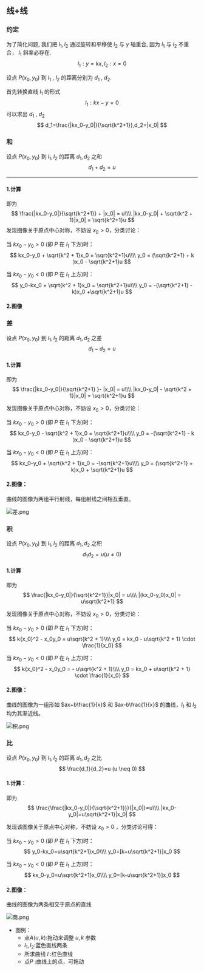 

## 线+线

### 约定

为了简化问题, 我们把 $l_1,l_2$ 通过旋转和平移使 $l_2$ 与 $y$ 轴重合, 因为 $l_1$ 与 $l_2$ 不重合， $l_1$ 斜率必存在.
$$
l_1:y=kx,l_2:x=0
$$

设点 $P(x_0,y_0)$ 到 $l_1$ , $l_2$ 的距离分别为 $d_1$ , $d_2$.

首先转换直线 $l_1$ 的形式
$$
l_1:kx-y=0
$$
可以求出 $d_1$ , $d_2$ 
$$
d_1=\frac{|kx_0-y_0|}{\sqrt{k^2+1}},d_2=|x_0|
$$

### 和

设点 $P(x_0,y_0)$ 到 $l_1,l_2$ 的距离 $d_1,d_2$ 之和
$$
d_1 + d_2 = u
$$

- - -
#### 1.计算
即为
$$
\frac{|kx_0-y_0|}{\sqrt{k^2+1}} + |x_0| = u\\\\
|kx_0-y_0| + \sqrt{k^2 + 1}|x_0| = \sqrt{k^2+1}u
$$
发现图像关于原点中心对称，不妨设 $x_0 > 0$，分类讨论：

当 $kx_0-y_0 > 0$ (即 $P$ 在 $l_1$ 下方)时：
$$
kx_0-y_0 + \sqrt{k^2 + 1}x_0 = \sqrt{k^2+1}u\\\\
y_0 = (\sqrt{k^2+1} + k )x_0 - \sqrt{k^2+1}u
$$

当 $kx_0-y_0 < 0$ (即 $P$ 在 $l_1$ 上方)时：
$$
y_0-kx_0 + \sqrt{k^2 + 1}x_0 = \sqrt{k^2+1}u\\\\
y_0 = -(\sqrt{k^2+1} - k)x_0 +\sqrt{k^2+1}u
$$
#### 2.图像


### 差

设点 $P(x_0,y_0)$ 到 $l_1,l_2$ 的距离 $d_1,d_2$ 之差
$$
d_1 - d_2 = u
$$

#### 1.计算

即为
$$
\frac{|kx_0-y_0|}{\sqrt{k^2+1} }- |x_0| = u\\\\
|kx_0-y_0| - \sqrt{k^2 + 1}|x_0| = \sqrt{k^2+1}u
$$

发现图像关于原点中心对称，不妨设 $x_0 > 0$，分类讨论：

当 $kx_0-y_0 > 0$ (即 $P$ 在 $l_1$ 下方)时：
$$
kx_0-y_0 - \sqrt{k^2 + 1}x_0 = \sqrt{k^2+1}u\\\\
y_0 = -(\sqrt{k^2+1} - k )x_0 - \sqrt{k^2+1}u
$$

当 $kx_0-y_0 < 0$ (即 $P$ 在 $l_1$ 上方)时：
$$
kx_0-y_0 + \sqrt{k^2 + 1}x_0 = -\sqrt{k^2+1}u\\\\
y_0 = (\sqrt{k^2+1} + k)x_0 + \sqrt{k^2+1}u
$$

#### 2.图像：

曲线的图像为两组平行射线，每组射线之间相互垂直。

![差.png](差.png)

### 积

设点 $P(x_0,y_0)$ 到 $l_1,l_2$ 的距离 $d_1,d_2$ 之积
$$
d_1d_2=u(u \neq 0)
$$

#### 1.计算

即为
$$
\frac{|kx_0-y_0|}{\sqrt{k^2+1}}|x_0| = u\\\\
|(kx_0-y_0)x_0| = u\sqrt{k^2+1}
$$

发现图像关于原点中心对称，不妨设 $x_0 > 0$，分类讨论：

当 $kx_0-y_0 > 0$ (即 $P$ 在 $l_1$ 下方)时：
$$
k{x_0}^2 - x_0y_0 = u\sqrt{k^2 + 1}\\\\
y_0 = kx_0 - u\sqrt{k^2 + 1} \cdot \frac{1}{x_0}
$$

当 $kx_0-y_0 < 0$ (即 $P$ 在 $l_1$ 上方)时：
$$
k{x_0}^2 - x_0y_0 = - u\sqrt{k^2 + 1}\\\\
y_0 = kx_0 + u\sqrt{k^2 + 1} \cdot \frac{1}{x_0}
$$

#### 2.图像：

曲线的图像为一组形如 $ax+b\frac{1}{x}$ 和 $ax-b\frac{1}{x}$ 的曲线，$l_1$ 和 $l_2$ 均为其渐近线。

![积.png](积.png)

### 比

设点 $P(x_0,y_0)$ 到 $l_1,l_2$ 的距离 $d_1,d_2$ 之比
$$
\frac{d_1}{d_2}=u (u \neq 0)
$$

#### 1.计算：

即为
$$
\frac{\frac{|kx_0-y_0|}{\sqrt{k^2+1}}}{|x_0|}=u\\\\
|kx_0-y_0|=u\sqrt{k^2+1}|x_0|
$$

发现该图像关于原点中心对称，不妨设 $x_0 > 0$ ，分类讨论可得：

当 $kx_0-y_0 > 0$ (即 $P$ 在 $l_1$ 下方)时：
$$
y_0-kx_0=u\sqrt{k^2+1}x_0\\\\
y_0=[k+u\sqrt{k^2+1}]x_0
$$

当 $kx_0-y_0 < 0$ (即 $P$ 在 $l_1$ 上方)时：
$$
kx_0-y_0=u\sqrt{k^2+1}x_0\\\\
y_0=[k-u\sqrt{k^2+1}]x_0
$$

#### 2.图像：

曲线的图像为两条相交于原点的直线

![商.png](商.png)

- 图例：
  + 点$A(u,k)$:拖动来调整 $u,k$ 参数
  + $l_1,l_2$:蓝色直线两条
  + 所求曲线 $l$ :红色直线
  + 点$P$ :曲线上的点，可拖动
